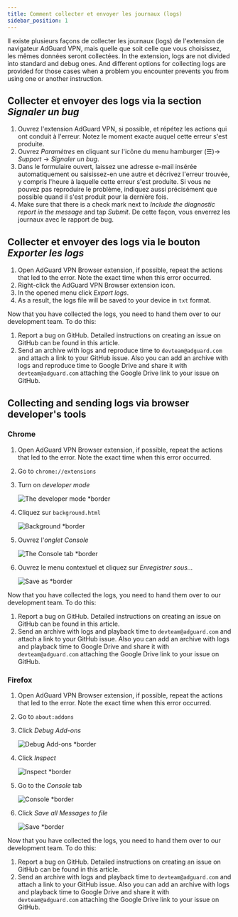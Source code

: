 ```yaml
---
title: Comment collecter et envoyer les journaux (logs)
sidebar_position: 1
---
```


Il existe plusieurs façons de collecter les journaux (logs) de l'extension de navigateur AdGuard VPN, mais quelle que soit celle que vous choisissez, les mêmes données seront collectées. In the extension, logs are not divided into standard and debug ones. And different options for collecting logs are provided for those cases when a problem you encounter prevents you from using one or another instruction.

## Collecter et envoyer des logs via la section *Signaler un bug*

1. Ouvrez l'extension AdGuard VPN, si possible, et répétez les actions qui ont conduit à l'erreur. Notez le moment exacte auquel cette erreur s'est produite.
1. Ouvrez *Paramètres* en cliquant sur l'icône du menu hamburger (☰)→ *Support* → *Signaler un bug*.
1. Dans le formulaire ouvert, laissez une adresse e-mail insérée automatiquement ou saisissez-en une autre et décrivez l'erreur trouvée, y compris l'heure à laquelle cette erreur s'est produite. Si vous ne pouvez pas reproduire le problème, indiquez aussi précisément que possible quand il s'est produit pour la dernière fois.
1. Make sure that there is a check mark next to *Include the diagnostic report in the message* and tap *Submit*. De cette façon, vous enverrez les journaux avec le rapport de bug.

## Collecter et envoyer des logs via le bouton *Exporter les logs*

1. Open AdGuard VPN Browser extension, if possible, repeat the actions that led to the error. Note the exact time when this error occurred.
1. Right-click the AdGuard VPN Browser extension icon.
1. In the opened menu click *Export logs*.
1. As a result, the logs file will be saved to your device in `txt` format.

Now that you have collected the logs, you need to hand them over to our development team. To do this:

1. Report a bug on GitHub. Detailed instructions on creating an issue on GitHub can be found in this article.
1. Send an archive with logs and reproduce time to `devteam@adguard.com` and attach a link to your GitHub issue. Also you can add an archive with logs and reproduce time to Google Drive and share it with `devteam@adguard.com` attaching the Google Drive link to your issue on GitHub.

## Collecting and sending logs via browser developer's tools

### Chrome

1. Open AdGuard VPN Browser extension, if possible, repeat the actions that led to the error. Note the exact time when this error occurred.
1. Go to `chrome://extensions`
1. Turn on *developer mode*

    ![The developer mode *border](https://cdn.adguardvpn.com/content/kb/vpn/browser_extension/dev_mode.png)

1. Cliquez sur `background.html`

    ![Background *border](https://cdn.adguardvpn.com/content/kb/vpn/browser_extension/backgroung.png)

1. Ouvrez l'*onglet Console*

    ![The Console tab *border](https://cdn.adguardvpn.com/content/kb/vpn/browser_extension/console.png)

1. Ouvrez le menu contextuel et cliquez sur *Enregistrer sous…*

    ![Save as *border](https://cdn.adguardvpn.com/content/kb/vpn/browser_extension/save.png)

Now that you have collected the logs, you need to hand them over to our development team. To do this:

1. Report a bug on GitHub. Detailed instructions on creating an issue on GitHub can be found in this article.
1. Send an archive with logs and playback time to `devteam@adguard.com` and attach a link to your GitHub issue. Also you can add an archive with logs and playback time to Google Drive and share it with `devteam@adguard.com` attaching the Google Drive link to your issue on GitHub.

### Firefox

1. Open AdGuard VPN Browser extension, if possible, repeat the actions that led to the error. Note the exact time when this error occurred.
1. Go to `about:addons`
1. Click *Debug Add-ons*

    ![Debug Add-ons *border](https://cdn.adguardvpn.com/content/kb/vpn/browser_extension/add-ons.png)

1. Click *Inspect*

    ![Inspect *border](https://cdn.adguardvpn.com/content/kb/vpn/browser_extension/inspect.png)

1. Go to the *Console* tab

    ![Console *border](https://cdn.adguardvpn.com/content/kb/vpn/browser_extension/ff_console.png)

1. Click *Save all Messages to file*

    ![Save *border](https://cdn.adguardvpn.com/content/kb/vpn/browser_extension/save-to-file.png)

Now that you have collected the logs, you need to hand them over to our development team. To do this:

1. Report a bug on GitHub. Detailed instructions on creating an issue on GitHub can be found in this article.
1. Send an archive with logs and playback time to `devteam@adguard.com` and attach a link to your GitHub issue. Also you can add an archive with logs and playback time to Google Drive and share it with `devteam@adguard.com` attaching the Google Drive link to your issue on GitHub.
